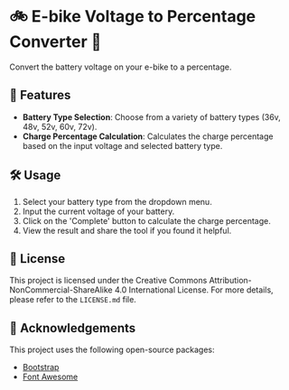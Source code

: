 # 🚲 E-bike Voltage to Percentage Converter 🔋

Convert the battery voltage on your e-bike to a percentage.

## 🎯 Features

- **Battery Type Selection**: Choose from a variety of battery types (36v, 48v, 52v, 60v, 72v).
- **Charge Percentage Calculation**: Calculates the charge percentage based on the input voltage and selected battery type.

## 🛠️ Usage

1. Select your battery type from the dropdown menu.
2. Input the current voltage of your battery.
3. Click on the 'Complete' button to calculate the charge percentage.
4. View the result and share the tool if you found it helpful.

## 📜 License

This project is licensed under the Creative Commons Attribution-NonCommercial-ShareAlike 4.0 International License. For more details, please refer to the `LICENSE.md` file.

## 🙏 Acknowledgements

This project uses the following open-source packages:

- [Bootstrap](https://getbootstrap.com/)
- [Font Awesome](https://fontawesome.com/)